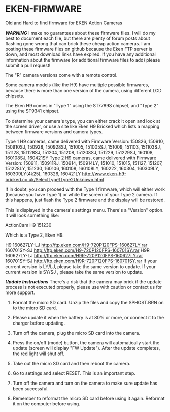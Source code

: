 # EKEN-FIRMWARE
Old and Hard to find firmware for EKEN Action Cameras

***WARNING***
I make no guarantees about these firmware files.  I will do my best to document each file, but there are plenty of forum posts about flashing gone wrong that can brick
these cheap action cameras. I am posting these firmware files on github because the Eken FTP server is down, and most download links have expired.  If you have any 
additional information about the firmware (or additional firmware files to add) please submit a pull request!

The "R" camera versions come with a remote control.

Some camera models (like the H9) have multiple possible firmwares, because there is more than one version of the camera, using different LCD chipsets.

The Eken H9 comes in "Type 1" using the ST7789S chipset, and "Type 2" using the ST9341 chipset.

To determine your camera's type, you can either crack it open and look at the screen driver, or use a site like Eken H9 Bricked which lists a mapping between firmware versions and camera types.

Type 1 H9 cameras, came delivered with Firmware Version: 150826, 150910, 150910SJ, 150928, 150928SJ, 151005, 151005SJ, 151009, 151103, 151103SJ, 151128, 151128SJ, 151204, 151208, 151208SJ, 151229, 151229SJ, 160108, 160108SJ, 160421SY Type 2 H9 cameras, came delivered with Firmware Version: 150911, 150911RJ, 150914, 150914LY, 151010, 151015, 151127, 151207, 151228LY, 151230, 160106, 160108, 160108LY, 160222, 160304, 160309LY, 160309LY(4k25), 160326, 160421LY http://www.eken-h9-bricked.co.uk/SelectType1Type2Unknown.html

If in doubt, you can proceed with the Type 1 firmware, which will either work (because you have Type 1) or white the screen of your Type 2 camera. If this happens, just flash the Type 2 firmware and the display will be restored.

This is displayed in the camera's settings menu. There's a "Version" option. It will look something like:

ActionCam H9 151230

Which is a Type 2, Eken H9.

H9 
160627LY-LJ http://ftp.eken.com/H9-720P120FPS-160627LY.rar
160701SY-SJ http://ftp.eken.com/H9-720P120FPS-160701SY.rar
H9R 
160627LY-LJ http://ftp.eken.com/H9R-720P120FPS-160627LY.rar
160701SY-SJ http://ftp.eken.com/H9R-720P120FPS-160701SY.rar
If your current version is LY/LJ, please take the same version to update.
If your current version is SY/SJ , please take the same version to update.

***Update Instructions***
There's a risk that the camera may brick if the update process is not executed properly, please use with caution or contact us for more support.

1. Format the micro SD card. Unzip the files and copy the SPHOST.BRN on to the micro SD card.  

2. Please update it when the battery is at 80% or more, or connect it to the charger before updating.  

3. Turn off the camera, plug the micro SD card into the camera.  

4. Press the on/off (mode) button, the camera will automatically start the update (screen will display "FW Update"). After the update completes, the red light will shut off.  

5. Take out the micro SD card and then reboot the camera.

6. Go to settings and select RESET. This is an important step.

7. Turn off the camera and turn on the camera to make sure update has been successful.

8. Remember to reformat the micro SD card before using it again. Reformat it on the computer before using.

